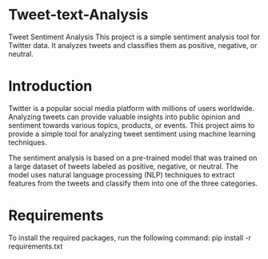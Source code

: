 # Tweet-text-Analysis
Tweet Sentiment Analysis
This project is a simple sentiment analysis tool for Twitter data. It analyzes tweets and classifies them as positive, negative, or neutral.
# Introduction
Twitter is a popular social media platform with millions of users worldwide. Analyzing tweets can provide valuable insights into public opinion and sentiment towards various topics, products, or events. This project aims to provide a simple tool for analyzing tweet sentiment using machine learning techniques.

The sentiment analysis is based on a pre-trained model that was trained on a large dataset of tweets labeled as positive, negative, or neutral. The model uses natural language processing (NLP) techniques to extract features from the tweets and classify them into one of the three categories.

# Requirements
To install the required packages, run the following command:
pip install -r requirements.txt
